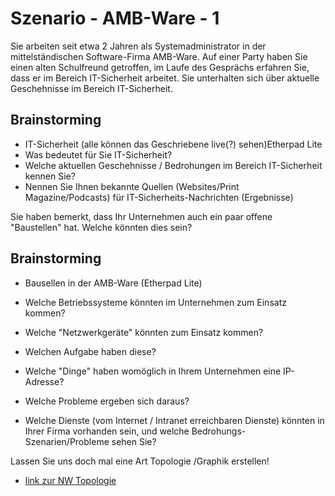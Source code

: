 # Szenario - AMB-Ware - 1

Sie arbeiten seit etwa 2 Jahren als Systemadministrator in der mittelständischen Software-Firma AMB-Ware.
Auf einer Party haben Sie einen alten Schulfreund getroffen, im Laufe des Gesprächs erfahren Sie, dass er im Bereich IT-Sicherheit arbeitet. Sie unterhalten sich über aktuelle Geschehnisse 
im Bereich IT-Sicherheit.

## Brainstorming 
* IT-Sicherheit (alle können das Geschriebene live(?) sehen)Etherpad Lite
* Was bedeutet für Sie IT-Sicherheit?
* Welche aktuellen Geschehnisse / Bedrohungen im Bereich IT-Sicherheit kennen Sie? 
* Nennen Sie Ihnen bekannte Quellen (Websites/Print Magazine/Podcasts) für IT-Sicherheits-Nachrichten (Ergebnisse)

Sie haben bemerkt, dass Ihr Unternehmen auch ein paar offene "Baustellen" hat.
Welche könnten dies sein?

## Brainstorming
* Bausellen in der AMB-Ware (Etherpad Lite)
* Welche Betriebssysteme könnten im Unternehmen zum Einsatz kommen?

* Welche "Netzwerkgeräte" könnten zum Einsatz kommen?
* Welchen Aufgabe haben diese?
* Welche "Dinge" haben womöglich in Ihrem Unternehmen eine IP-Adresse?
* Welche Probleme ergeben sich daraus?
* Welche Dienste (vom Internet / Intranet erreichbaren Dienste) könnten in Ihrer Firma vorhanden sein, und welche Bedrohungs-Szenarien/Probleme sehen Sie?

Lassen Sie uns doch mal eine Art Topologie /Graphik erstellen!
* [link zur NW Topologie ](https://github.com/AVitg/Projektfach-HS-NR_WS2020-21/blob/master/AMB_Ware_NW_DIa.png)